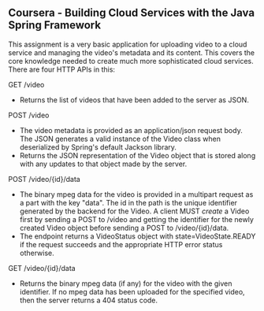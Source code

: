## Coursera - Building Cloud Services with the Java Spring Framework

This assignment is a very basic application
for uploading video to a cloud service and managing the video's metadata and its content.
This covers the core knowledge needed to create much more sophisticated cloud services.
There are four HTTP APIs in this:
 
GET /video
   - Returns the list of videos that have been added to the
     server as JSON.
     
POST /video
   - The video metadata is provided as an application/json request
     body. The JSON generates a valid instance of the 
     Video class when deserialized by Spring's default 
     Jackson library.
   - Returns the JSON representation of the Video object that
     is stored along with any updates to that object made by the server. 
     
POST /video/{id}/data
   - The binary mpeg data for the video is provided in a multipart
     request as a part with the key "data". The id in the path is
     the unique identifier generated by the backend for the
     Video. A client MUST *create* a Video first by sending a POST to /video
     and getting the identifier for the newly created Video object before
     sending a POST to /video/{id}/data. 
   - The endpoint returns a VideoStatus object with state=VideoState.READY
     if the request succeeds and the appropriate HTTP error status otherwise. 
     
GET /video/{id}/data
   - Returns the binary mpeg data (if any) for the video with the given
     identifier. If no mpeg data has been uploaded for the specified video,
     then the server returns a 404 status code.
  
